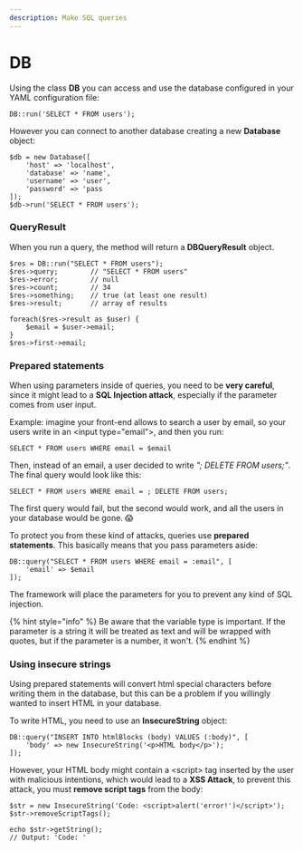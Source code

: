 ```yaml
---
description: Make SQL queries
---
```


# DB

Using the class **DB** you can access and use the database configured in your YAML configuration file:

```
DB::run('SELECT * FROM users');
```

However you can connect to another database creating a new **Database** object:

```
$db = new Database([
    'host' => 'localhost',
    'database' => 'name',
    'username' => 'user',
    'password' => 'pass
]);
$db->run('SELECT * FROM users');
```

### QueryResult

When you run a query, the method will return a **DBQueryResult** object.

```
$res = DB::run("SELECT * FROM users");
$res->query;        // "SELECT * FROM users"
$res->error;        // null
$res->count;        // 34
$res->something;    // true (at least one result)
$res->result;       // array of results

foreach($res->result as $user) {
    $email = $user->email;
}
$res->first->email;
```

### Prepared statements

When using parameters inside of queries, you need to be **very careful**, since it might lead to a **SQL Injection attack**, especially if the parameter comes from user input.

Example: imagine your front-end allows to search a user by email, so your users write in an \<input type="email">, and then you run:

```
SELECT * FROM users WHERE email = $email
```

Then, instead of an email, a user decided to write _"; DELETE FROM users;"_. The final query would look like this:

```
SELECT * FROM users WHERE email = ; DELETE FROM users;
```

The first query would fail, but the second would work, and all the users in your database would be gone. 😱

To protect you from these kind of attacks, queries use **prepared statements**. This basically means that you pass parameters aside:

```
DB::query("SELECT * FROM users WHERE email = :email", [
    'email' => $email
]);
```

The framework will place the parameters for you to prevent any kind of SQL injection.

{% hint style="info" %}
Be aware that the variable type is important. If the parameter is a string it will be treated as text and will be wrapped with quotes, but if the parameter is a number, it won't.
{% endhint %}

### Using insecure strings

Using prepared statements will convert html special characters before writing them in the database, but this can be a problem if you willingly wanted to insert HTML in your database.

To write HTML, you need to use an **InsecureString** object:

```
DB::query("INSERT INTO htmlBlocks (body) VALUES (:body)", [
    'body' => new InsecureString('<p>HTML body</p>');
]);
```

However, your HTML body might contain a \<script> tag inserted by the user with malicious intentions, which would lead to a **XSS Attack**, to prevent this attack, you must **remove script tags** from the body:

```
$str = new InsecureString('Code: <script>alert('error!')</script>');
$str->removeScriptTags();

echo $str->getString();
// Output: 'Code: '
```
